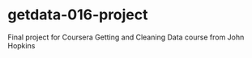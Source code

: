 getdata-016-project
===================

Final project for Coursera Getting and Cleaning Data course from John Hopkins
